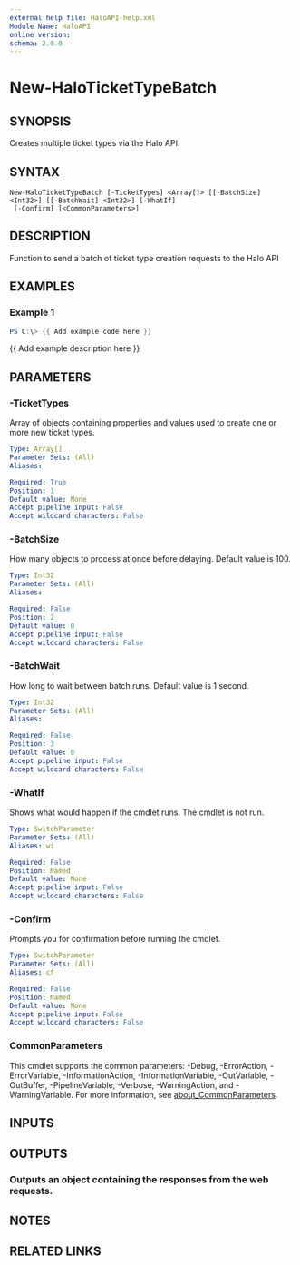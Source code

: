 ```yaml
---
external help file: HaloAPI-help.xml
Module Name: HaloAPI
online version:
schema: 2.0.0
---
```


# New-HaloTicketTypeBatch

## SYNOPSIS
Creates multiple ticket types via the Halo API.

## SYNTAX

```
New-HaloTicketTypeBatch [-TicketTypes] <Array[]> [[-BatchSize] <Int32>] [[-BatchWait] <Int32>] [-WhatIf]
 [-Confirm] [<CommonParameters>]
```

## DESCRIPTION
Function to send a batch of ticket type creation requests to the Halo API

## EXAMPLES

### Example 1
```powershell
PS C:\> {{ Add example code here }}
```

{{ Add example description here }}

## PARAMETERS

### -TicketTypes
Array of objects containing properties and values used to create one or more new ticket types.

```yaml
Type: Array[]
Parameter Sets: (All)
Aliases:

Required: True
Position: 1
Default value: None
Accept pipeline input: False
Accept wildcard characters: False
```

### -BatchSize
How many objects to process at once before delaying.
Default value is 100.

```yaml
Type: Int32
Parameter Sets: (All)
Aliases:

Required: False
Position: 2
Default value: 0
Accept pipeline input: False
Accept wildcard characters: False
```

### -BatchWait
How long to wait between batch runs.
Default value is 1 second.

```yaml
Type: Int32
Parameter Sets: (All)
Aliases:

Required: False
Position: 3
Default value: 0
Accept pipeline input: False
Accept wildcard characters: False
```

### -WhatIf
Shows what would happen if the cmdlet runs.
The cmdlet is not run.

```yaml
Type: SwitchParameter
Parameter Sets: (All)
Aliases: wi

Required: False
Position: Named
Default value: None
Accept pipeline input: False
Accept wildcard characters: False
```

### -Confirm
Prompts you for confirmation before running the cmdlet.

```yaml
Type: SwitchParameter
Parameter Sets: (All)
Aliases: cf

Required: False
Position: Named
Default value: None
Accept pipeline input: False
Accept wildcard characters: False
```

### CommonParameters
This cmdlet supports the common parameters: -Debug, -ErrorAction, -ErrorVariable, -InformationAction, -InformationVariable, -OutVariable, -OutBuffer, -PipelineVariable, -Verbose, -WarningAction, and -WarningVariable. For more information, see [about_CommonParameters](http://go.microsoft.com/fwlink/?LinkID=113216).

## INPUTS

## OUTPUTS

### Outputs an object containing the responses from the web requests.
## NOTES

## RELATED LINKS

